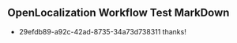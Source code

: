 ## OpenLocalization Workflow Test MarkDown
* 29efdb89-a92c-42ad-8735-34a73d738311 
thanks!<!--HONumber=Mar16_HO2-->
